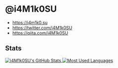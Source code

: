 # @i4M1k0SU

- https://i4m1k0.su
- https://twitter.com/i4M1k0SU
- https://qiita.com/i4M1k0SU

## Stats

<a href="https://github.com/anuraghazra/github-readme-stats">
<picture>
<source 
  srcset="https://github-readme-stats.vercel.app/api?username=i4M1k0SU&count_private=true&show_icons=true&theme=dark"
  media="(prefers-color-scheme: dark)"
/>
<source
  srcset="https://github-readme-stats.vercel.app/api?username=i4M1k0SU&count_private=true&show_icons=true"
  media="(prefers-color-scheme: light), (prefers-color-scheme: no-preference)"
/>
<img
  align="center"
  src="https://github-readme-stats.vercel.app/api?username=i4M1k0SU&count_private=true&show_icons=true&theme=transparent"
  alt="i4M1k0SU's GitHub Stats"
/>
</picture>
</a>

<a href="https://github.com/anuraghazra/github-readme-stats">
<picture>
<source 
  srcset="https://github-readme-stats.vercel.app/api/top-langs/?username=i4M1k0SU&layout=compact&langs_count=10&theme=dark"
  media="(prefers-color-scheme: dark)"
/>
<source
  srcset="https://github-readme-stats.vercel.app/api/top-langs/?username=i4M1k0SU&layout=compact&langs_count=10"
  media="(prefers-color-scheme: light), (prefers-color-scheme: no-preference)"
/>
<img
  align="center"
  src="https://github-readme-stats.vercel.app/api/top-langs/?username=i4M1k0SU&layout=compact&langs_count=10&theme=transparent"
  alt="Most Used Languages"
/>
</picture>
</a>
